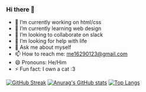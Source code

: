 ### Hi there 👋
- 🔭 I’m currently working on html/css
- 🌱 I’m currently learning web design
- 👯 I’m looking to collaborate on slack
- 🤔 I’m looking for help with life
- 💬 Ask me about myself
- 📫 How to reach me: me16290123@gmail.com
- 😄 Pronouns: He/Him
- ⚡ Fun fact: I own a cat :3

[![GitHub Streak](https://github-readme-streak-stats.herokuapp.com/?user=murathudavendigar)](https://git.io/streak-stats)
[![Anurag's GitHub stats](https://github-readme-stats.vercel.app/api?username=murathudavendigar)](https://github.com/anuraghazra/github-readme-stats)
[![Top Langs](https://github-readme-stats.vercel.app/api/top-langs/?username=murathudavendigar)](https://github.com/anuraghazra/github-readme-stats)
